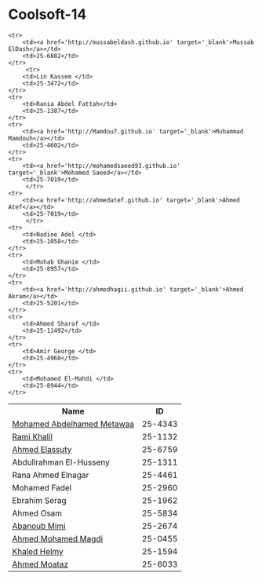 Coolsoft-14
===========
<table>
	<tr>
		<th>Name</th>
		<th>ID</th>
	</tr>
	<tr>
		<td><a href='http://metawaa.github.io' target='_blank'>Mohamed Abdelhamed Metawaa</a></td> 
		<td>25-4343</td>
	</tr>
	<tr>
		<td><a href='http://rami-khalil.github.io' target='_blank'>Rami Khalil</a></td>
		<td>25-1132</td>
	</tr>
	<tr>
		<td><a href='http://ahmedelassuty.github.io' target='_blank'>Ahmed Elassuty </a></td>
		<td>25-6759</td>
	</tr>
	<tr>
		<td>Abdullrahman El-Husseny </td>
		<td>25-1311</td>
	</tr>
	<tr>
		<td>Rana Ahmed Elnagar </td>
		<td>25-4461</td>
	</tr>
	<tr>
		<td>Mohamed Fadel </td>
		<td>25-2960</td>
	</tr>
	<tr>
		<td>Ebrahim Serag </td>
		<td>25-1962</td>
	</tr>
	<tr>
		<td>Ahmed Osam </td>
		<td>25-5834</td>
	</tr>
	<tr>
		<td><a href='http://mimikian.github.io' target='_blank'>Abanoub Mimi</a></td>
		<td>25-2674</td>
	</tr>
	<tr>
		<td><a href='http://ahmed93.github.io' target='_blank'>Ahmed Mohamed Magdi</a></td> 
		<td>25-0455</td>
	</tr>
	<tr>
		<td><a href="http://khaledhelmy.github.io" target='_blank'>Khaled Helmy</a></td>
		<td>25-1594</td>
	</tr>
	<tr>
		<td><a href='http://ahmed-moataz.github.io' target='_blank'>Ahmed Moataz</a></td>
		<td>25-6033</td>
	</tr>

	<tr>
		<td><a href='http://mussabeldash.github.io' target='_blank'>Mussab ElDash</a></td>
		<td>25-6882</td>
	</tr>
         <tr>
		<td>Lin Kassem </td>
		<td>25-3472</td>
	</tr>
	<tr>
		<td>Rania Abdel Fattah</td>
		<td>25-1387</td>
	</tr>
	<tr>
		<td><a href='http://Mamdou7.github.io' target='_blank'>Muhammad Mamdouh</a></td>
		<td>25-4602</td>
	</tr>
	<tr>
		<td><a href='http://mohamedsaeed93.github.io' target='_blank'>Mohamed Saeed</a></td>
		<td>25-7019</td>
         </tr>
	<tr>
		<td><a href='http://ahmedatef.github.io' target='_blank'>Ahmed Atef</a></td>
		<td>25-7019</td>
         </tr>
	<tr>
		<td>Nadine Adel </td>
		<td>25-1058</td>
	</tr>
	<tr>
		<td>Mohab Ghanim </td>
		<td>25-8957</td>
	</tr>
	<tr>
		<td><a href='http://ahmedhagii.github.io' target='_blank'>Ahmed Akram</a></td>
		<td>25-5201</td>
	</tr>
	<tr>
		<td>Ahmed Sharaf </td>
		<td>25-11492</td>
	</tr>
	<tr>
		<td>Amir George </td>
		<td>25-4968</td>
	</tr>
    <tr>
        <td>Mohamed El-Mahdi </td>
        <td>25-8944</td>
    </tr>   


</table>
